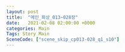 ```yaml
---
layout: post
title:  "메인_회상_013~028장"
date:   2021-02-08 02:00:00 +0000
categories: Main
Tags: Story Main
SceneCode: ["scene_skip_cp013-028_q1_s10"]
---
```

